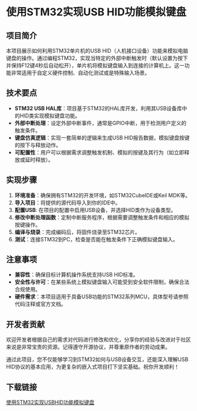 # 使用STM32实现USB HID功能模拟键盘

## 项目简介

本项目展示如何利用STM32单片机的USB HID（人机接口设备）功能来模拟电脑键盘的操作。通过编程STM32，实现当特定的外部中断触发时（默认设置为按下并保持F12键4秒后自动松开），单片机将模拟键盘输入到连接的计算机上。这一功能非常适用于自定义硬件控制、自动化测试或是特殊输入场景。

## 技术要点

- **STM32 USB HAL库**：项目基于STM32的HAL库开发，利用其USB设备库中的HID类实现模拟键盘功能。
- **外部中断处理**：设定外部中断事件，通常是GPIO中断，用于检测用户定义的触发条件。
- **键盘仿真逻辑**：实现一套简单的逻辑来生成USB HID报告数据，模拟键盘按键的按下与释放动作。
- **可配置性**：用户可以根据需求调整触发机制、模拟的按键及其行为（如立即释放或延时释放）。

## 实现步骤

1. **环境准备**：确保拥有STM32的开发环境，如STM32CubeIDE或Keil MDK等。
2. **导入项目**：将提供的源代码导入到你的IDE中。
3. **配置USB**: 在项目的配置中启用USB设备，并选择HID类作为设备类型。
4. **修改中断处理函数**：定制中断服务程序，根据需要调整触发条件和相应的模拟按键操作。
5. **编译与烧录**：完成编码后，将固件烧录至STM32芯片。
6. **测试**：连接STM32到PC，检查是否能在触发条件下正确模拟键盘输入。

## 注意事项

- **兼容性**：确保目标计算机操作系统支持USB HID标准。
- **安全性与许可**：在某些系统上模拟键盘输入可能受到安全软件限制，确保合法合规使用。
- **硬件需求**：本项目适用于具备USB功能的STM32系列MCU，具体型号请参照代码注释或官方文档。

## 开发者贡献

欢迎开发者根据自己的需求对代码进行修改和优化，分享你的经验与改进对于社区来说是非常宝贵的资源。记得遵守开源协议，并尊重原作者的劳动成果。

通过此项目，您不仅能够学习到STM32如何与USB设备交互，还能深入理解USB HID协议的基本应用，为更复杂的嵌入式项目打下坚实基础。祝你开发顺利！

## 下载链接

[使用STM32实现USBHID功能模拟键盘](https://pan.quark.cn/s/30337434bdc5)